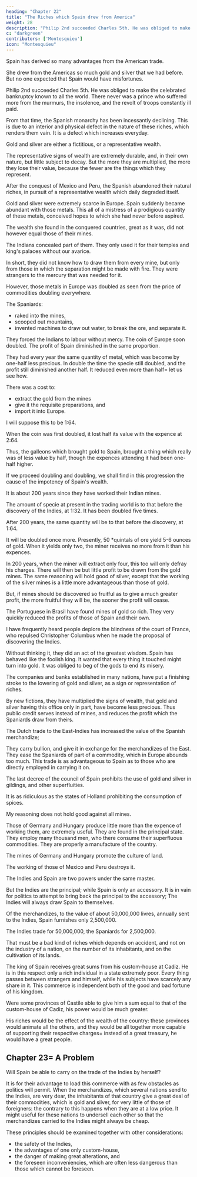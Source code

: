 ```yaml
---
heading: "Chapter 22"
title: "The Riches which Spain drew from America"
weight: 28
description: "Philip 2nd succeeded Charles 5th. He was obliged to make the celebrated bankruptcy known to all the world"
c: "darkgreen"
contributors: ['Montesquieu']
icon: "Montesquieu"
---
```




Spain has derived so many advantages from the American trade.

She drew from the Americas so much gold and silver that we had before. But no one expected that Spain would have misfortunes.

Philip 2nd succeeded Charles 5th. He was obliged to make the celebrated bankruptcy known to all the world. There never was a prince who suffered more from the murmurs, the insolence, and the revolt of troops constantly ill paid.

From that time, the Spanish monarchy has been incessantly declining. This is due to an interior and physical defect in the nature of these riches, which renders them vain. It is a defect which increases everyday.

Gold and silver are either a fictitious, or a representative wealth.

The representative signs of wealth are extremely durable, and, in their own nature, but little subject to decay. But the more they are multiplied, the more they lose their value, because the fewer are the things which they represent.

After the conquest of Mexico and Peru, the Spanish abandoned their natural riches, in pursuit of a representative wealth which daily degraded itself.

Gold and silver were extremely scarce in Europe. Spain suddenly became abundant with those metals. This  all of a  mistress of a prodigious quantity of these metals, conceived hopes to which she had never before aspired.

The wealth she found in the conquered countries, great as it was, did not however equal those of their mines.

The Indians concealed part of them. They only used it for their temples and king's palaces without our avarice.

In short, they did not know how to draw them from every mine, but only from those in which the separation might be made with fire. They were strangers to the mercury that was needed for it. 

However, those metals in Europe was doubled as seen from the price of commodities doubling everywhere.

The Spaniards:
- raked into the mines,
- scooped out mountains,
- invented machines to draw out water, to break the ore, and separate it.

They forced the Indians to labour without mercy. The coin of Europe soon doubled. The profit of Spain diminished in the same proportion.

They had every year the same quantity of metal, which was become by one-half less precious.
In double the time the specie still doubled, and the profit still diminished another half.
It reduced even more than half= let us see how.

There was a cost to:
- extract the gold from the mines
- give it the requisite preparations, and
- import it into Europe.

I will suppose this to be 1:64.

When the coin was first doubled, it lost half its value with the expence at 2:64.

Thus, the galleons which brought gold to Spain, brought a thing which really was of less value by half, though the expences attending it had been one-half higher.

If we proceed doubling and doubling, we shall find in this progression the cause of the impotency of Spain's wealth.

It is about 200 years since they have worked their Indian mines.

The amount of specie at present in the trading world is to that before the discovery of the Indies, at 1:32. It has been doubled five times.

After 200 years, the same quantity will be to that before the discovery, at 1:64.

It will be doubled once more. Presently, 50 *quintals of ore yield 5-6 ounces of gold. When it yields only two, the miner receives no more from it than his expences.

In 200 years, when the miner will extract only four, this too will only defray his charges.
There will then be but little profit to be drawn from the gold mines.
The same reasoning will hold good of silver, except that the working of the silver mines is a little more advantageous than those of gold.

But, if mines should be discovered so fruitful as to give a much greater profit, the more fruitful they will be, the sooner the profit will cease.

The Portuguese in Brasil have found mines of gold so rich.
They very quickly reduced the profits of those of Spain and their own.

I have frequently heard people deplore the blindness of the court of France, who repulsed Christopher Columbus when he made the proposal of discovering the Indies.

Without thinking it, they did an act of the greatest wisdom.
Spain has behaved like the foolish king.
It wanted that every thing it touched might turn into gold.
It was obliged to beg of the gods to end its misery.

The companies and banks established in many nations, have put a finishing stroke to the lowering of gold and silver, as a sign or representation of riches.

By new fictions, they have multiplied the signs of wealth, that gold and silver having this office only in part, have become less precious.
Thus public credit serves instead of mines, and reduces the profit which the Spaniards draw from theirs.

The Dutch trade to the East-Indies has increased the value of the Spanish merchandize;

They carry bullion, and give it in exchange for the merchandizes of the East.
They ease the Spaniards of part of a commodity, which in Europe abounds too much.
This trade is as advantageous to Spain as to those who are directly employed in carrying it on.

The last decree of the council of Spain prohibits the use of gold and silver in gildings, and other superfluities.

It is as ridiculous as the states of Holland prohibiting the consumption of spices.

My reasoning does not hold good against all mines.

Those of Germany and Hungary produce little more than the expence of working them, are extremely useful.
They are found in the principal state.
They employ many thousand men, who there consume their superfluous commodities.
They are properly a manufacture of the country.

The mines of Germany and Hungary promote the culture of land.

The working of those of Mexico and Peru destroys it.

The Indies and Spain are two powers under the same master.

But the Indies are the principal; while Spain is only an accessory.
It is in vain for politics to attempt to bring back the principal to the accessory;
The Indies will always draw Spain to themselves.

Of the merchandizes, to the value of about 50,000,000 livres, annually sent to the Indies, Spain furnishes only 2,500,000.

The Indies trade for 50,000,000, the Spaniards for 2,500,000.

That must be a bad kind of riches which depends on accident, and not on the industry of a nation, on the number of its inhabitants, and on the cultivation of its lands.

The king of Spain receives great sums from his custom-house at Cadiz.
He is in this respect only a rich individual in a state extremely poor.
Every thing passes between strangers and himself, while his subjects have scarcely any share in it.
This commerce is independent both of the good and bad fortune of his kingdom.

Were some provinces of Castile able to give him a sum equal to that of the custom-house of Cadiz, his power would be much greater.

His riches would be the effect of the wealth of the country:
these provinces would animate all the others, and they would be all together more capable of supporting their respective charges= instead of a great treasury, he would have a great people.



## Chapter 23= A Problem

Will Spain be able to carry on the trade of the Indies by herself?

It is for their advantage to load this commerce with as few obstacles as politics will permit.
When the merchandizes, which several nations send to the Indies, are very dear, the inhabitants of that country give a great deal of their commodities, which is gold and silver, for very little of those of foreigners:
the contrary to this happens when they are at a low price.
It might useful for these nations to undersell each other so that the merchandizes carried to the Indies might always be cheap.

These principles should be examined together with other considerations:
- the safety of the Indies,
- the advantages of one only custom-house,
- the danger of making great alterations, and
- the foreseen inconveniencies, which are often less dangerous than those which cannot be foreseen.
